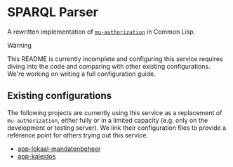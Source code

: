 # SPARQL Parser

A rewritten implementation of [`mu-authorization`](https://github.com/mu-semtech/mu-authorization) in Common Lisp.

> [!WARNING]
> This README is currently incomplete and configuring this service requires diving into the code and comparing with other existing configurations.
> We're working on writing a full configuration guide.

## Existing configurations

The following projects are currently using this service as a replacement of
`mu-authorization`, either fully or in a limited capacity (e.g. only on the
development or testing server). We link their configuration files to provide
a reference point for others trying out this service.

- [app-lokaal-mandatenbeheer](https://github.com/lblod/app-lokaal-mandatenbeheer/blob/master/config/cl-authorization/config.lisp)
- [app-kaleidos](https://github.com/kanselarij-vlaanderen/app-kaleidos/blob/development/config/new-authorization/config.lisp)
